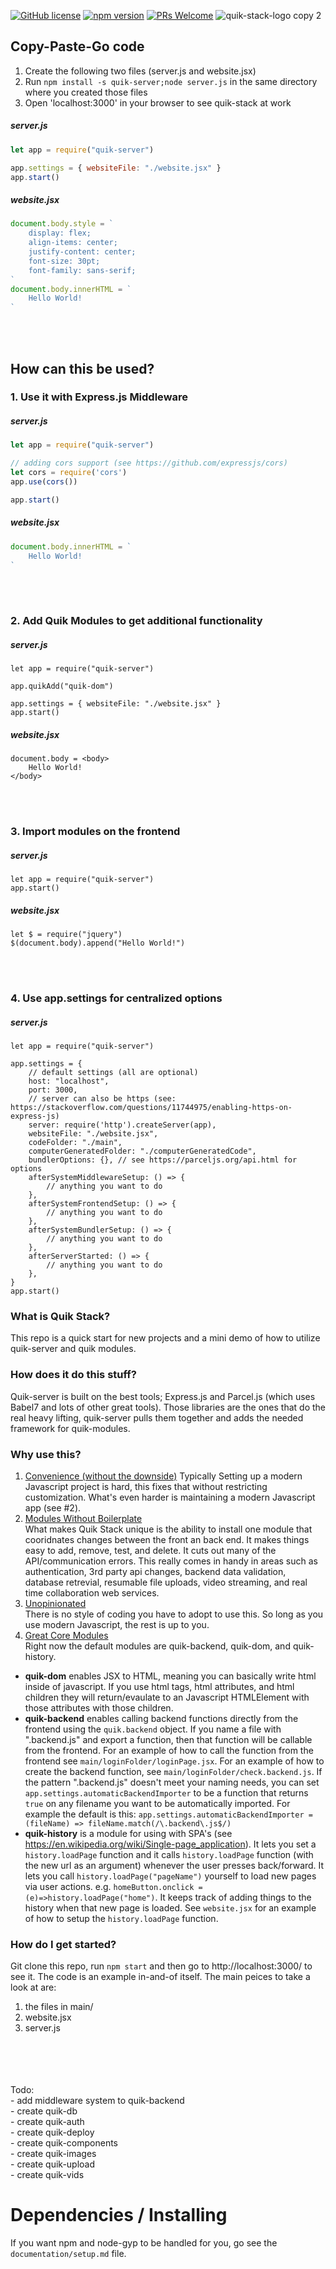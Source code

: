 [![GitHub license](https://img.shields.io/badge/license-MIT-blue.svg)](https://github.com/jeff-hykin/quik-stack/blob/master/LICENSE) 
[![npm version](https://img.shields.io/npm/v/react.svg?style=flat)](https://www.npmjs.com/package/quik-server) 
[![PRs Welcome](https://img.shields.io/badge/PRs-welcome-brightgreen.svg)](https://reactjs.org/docs/how-to-contribute.html#your-first-pull-request)
![quik-stack-logo copy 2](https://user-images.githubusercontent.com/17692058/49397262-a845af80-f700-11e8-8b78-cae546c236ba.PNG)

## Copy-Paste-Go code
1. Create the following two files (server.js and website.jsx)
2. Run `npm install -s quik-server;node server.js` in the same directory where you created those files
3. Open 'localhost:3000' in your browser to see quik-stack at work
##### server.js
```javascript
let app = require("quik-server")

app.settings = { websiteFile: "./website.jsx" }
app.start()
```
##### website.jsx
```javascript
document.body.style = `
    display: flex; 
    align-items: center; 
    justify-content: center;
    font-size: 30pt; 
    font-family: sans-serif;
`
document.body.innerHTML = `
    Hello World!
`
```
<br>
<br>

## How can this be used?
### 1. Use it with Express.js Middleware
##### server.js
```javascript
let app = require("quik-server")

// adding cors support (see https://github.com/expressjs/cors)
let cors = require('cors')
app.use(cors())

app.start()
```
##### website.jsx
```javascript
document.body.innerHTML = `
    Hello World!
`
```
<br>
<br>

### 2. Add Quik Modules to get additional functionality
##### server.js
```
let app = require("quik-server")

app.quikAdd("quik-dom")

app.settings = { websiteFile: "./website.jsx" }
app.start()
```
##### website.jsx
```
document.body = <body>
    Hello World!
</body>
```
<br>
<br>

### 3. Import modules on the frontend
##### server.js
```
let app = require("quik-server")
app.start()
```
##### website.jsx
```
let $ = require("jquery")
$(document.body).append("Hello World!")
```
<br>
<br>

### 4. Use app.settings for centralized options 
##### server.js
```
let app = require("quik-server")

app.settings = {
    // default settings (all are optional)
    host: "localhost",
    port: 3000,
    // server can also be https (see: https://stackoverflow.com/questions/11744975/enabling-https-on-express-js)
    server: require('http').createServer(app), 
    websiteFile: "./website.jsx",
    codeFolder: "./main",
    computerGeneratedFolder: "./computerGeneratedCode",
    bundlerOptions: {}, // see https://parceljs.org/api.html for options
    afterSystemMiddlewareSetup: () => {
        // anything you want to do
    },
    afterSystemFrontendSetup: () => {
        // anything you want to do
    },
    afterSystemBundlerSetup: () => {
        // anything you want to do
    },
    afterServerStarted: () => {
        // anything you want to do
    },
}
app.start()
```

### What is Quik Stack?
This repo is a quick start for new projects and a mini demo of how to utilize quik-server and quik modules.

### How does it do this stuff?
Quik-server is built on the best tools; Express.js and Parcel.js (which uses Babel7 and lots of other great tools). Those libraries are the ones that do the real heavy lifting, quik-server pulls them together and adds the needed framework for quik-modules.

### Why use this?
1. <u>Convenience (without the downside)</u>
Typically Setting up a modern Javascript project is hard, this fixes that without restricting customization. What's even harder is maintaining a modern Javascript app (see #2).
2. <u>Modules Without Boilerplate</u><br>
What makes Quik Stack unique is the ability to install one module that cooridnates changes between the front an back end. It makes things easy to add, remove, test, and delete. It cuts out many of the API/communication errors. This really comes in handy in areas such as authentication, 3rd party api changes, backend data validation, database retrevial, resumable file uploads, video streaming, and real time collaboration web services.
3. <u>Unopinionated</u><br>
There is no style of coding you have to adopt to use this. So long as you use modern Javascript, the rest is up to you.
4. <u>Great Core Modules</u><br>
Right now the default modules are quik-backend, quik-dom, and quik-history.
 - <b>quik-dom</b> enables JSX to HTML, meaning you can basically write html inside of javascript. If you use html tags, html attributes, and html children they will return/evaulate to an Javascript HTMLElement with those attributes with those children.<br>
 - <b>quik-backend</b> enables calling backend functions directly from the frontend using the `quik.backend` object. If you name a file with ".backend.js" and export a function, then that function will be callable from the frontend. For an example of how to call the function from the frontend see `main/loginFolder/loginPage.jsx`. For an example of how to create the backend function, see `main/loginFolder/check.backend.js`. If the pattern ".backend.js" doesn't meet your naming needs, you can set `app.settings.automaticBackendImporter` to be a function that returns `true` on any filename you want to be automatically imported. For example the default is this: `app.settings.automaticBackendImporter = (fileName) => fileName.match(/\.backend\.js$/)`
- <b>quik-history</b> is a module for using with SPA's (see https://en.wikipedia.org/wiki/Single-page_application). It lets you set a `history.loadPage` function and it calls `history.loadPage` function (with the new url as an argument) whenever the user presses back/forward. It lets you call `history.loadPage("pageName")` yourself to load new pages via user actions. e.g. `homeButton.onclick = (e)=>history.loadPage("home")`. It keeps track of adding things to the history when that new page is loaded. See `website.jsx` for an example of how to setup the `history.loadPage` function. 

### How do I get started?
Git clone this repo, run `npm start` and then go to http://localhost:3000/ to see it. The code is an example in-and-of itself. The main peices to take a look at are:
1. the files in main/
2. website.jsx
3. server.js


<br>
<br>
<br>
<br>Todo:
<br>- add middleware system to quik-backend
<br>- create quik-db
<br>- create quik-auth
<br>- create quik-deploy
<br>- create quik-components
<br>- create quik-images
<br>- create quik-upload
<br>- create quik-vids

# Dependencies / Installing

If you want npm and node-gyp to be handled for you, go see the `documentation/setup.md` file.
